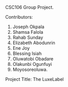 CSC106 Group Project.

Contributors:
1. Joseph Okpala
2. Shamsa Falola
3. Rahab Sunday
4. Elizabeth Abodunrin
5. Ene Joy
6. Blessing Isiah
7. Oluwatobi Obadare
8. Olakunbi Ogunfuyi
9. Moyosoreoluwa.

Project Title: The LuxeLabel
